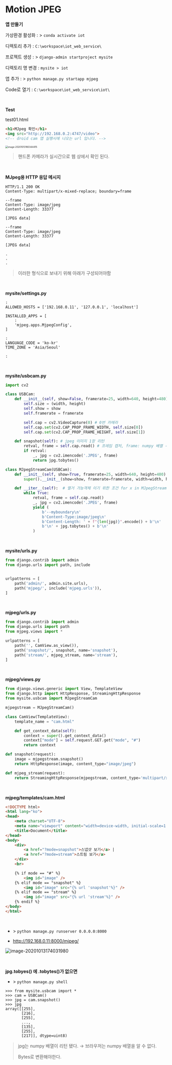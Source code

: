 # Motion JPEG

**앱 만들기**

가상환경 활성화 : \> `conda activate iot`

디렉토리 추가 : `C:\workspace\iot_web_service\` 

프로젝트 생성 : \> `django-admin startproject mysite`

디렉토리 명 변경 : `mysite > iot`

앱 추가 : \> `python manage.py startapp mjpeg`

Code로 열기 : `C:\workspace\iot_web_service\iot\`

<br>

**Test**

test01.html

```html
<h1>MJpeg 확인</h1>
<img src="http://192.168.0.2:4747/video">
<!-- droid cam 앱 실행시에 나오는 url 입니다. -->
```

<img src="01_MJpeg_stream(Django).assets/image-20201013160344415.png" alt="image-20201013160344415" style="zoom:50%;" />  

>   핸드폰 카메라가 실시간으로 웹 상에서 확인 된다.

<br>

**MJpeg용 HTTP 응답 메시지**

```
HTTP/1.1 200 OK
Content-Type: multipart/x-mixed-replace; boundary=frame

--frame
Content-Type: image/jpeg
Content-Length: 33377

[JPEG data]

--frame
Content-Type: image/jpeg
Content-Length: 33377

[JPEG data]

.
.
.
```

>   이러한 형식으로 보내기 위해 아래가 구성되어야함

<br>

**mysite/settings.py**

```pythoon
:
ALLOWED_HOSTS = ['192.168.0.11', '127.0.0.1', 'localhost']

INSTALLED_APPS = [
    :
    'mjpeg.apps.MjpegConfig',
]

:
LANGUAGE_CODE = 'ko-kr'
TIME_ZONE = 'Asia/Seoul'

:
```

<br>

**mysite/usbcam.py**

```python
import cv2

class USBCam:
    def __init__(self, show=False, framerate=25, width=640, height=480):
        self.size = (width, height)
        self.show = show
        self.framerate = framerate

        self.cap = cv2.VideoCapture(0) # 0번 카메라
        self.cap.set(cv2.CAP_PROP_FRAME_WIDTH, self.size[0])
        self.cap.set(cv2.CAP_PROP_FRAME_HEIGHT, self.size[1])

    def snapshot(self): # jpeg 이미지 1장 리턴
        retval, frame = self.cap.read() # 프레임 캡처, frame: numpy 배열 - BGR
        if retval:
            _, jpg = cv2.imencode('.JPEG', frame)
            return jpg.tobytes()

class MJpegStreamCam(USBCam):
    def __init__(self, show=True, framerate=25, width=640, height=480):
        super().__init__(show=show, framerate=framerate, width=width, height=height)

    def __iter__(self):  # 열거 가능객체 이기 위한 조건 for x in MJpegStreamCam()
        while True:
            retval, frame = self.cap.read()
            _, jpg = cv2.imencode('.JPEG', frame)
            yield (
                b'--myboundary\n'
                b'Content-Type:image/jpeg\n'
                b'Content-Length: ' + f"{len(jpg)}".encode() + b'\n'
                b'\n' + jpg.tobytes() + b'\n'
            )
```

<br>

**mysite/urls.py**

```python
from django.contrib import admin
from django.urls import path, include


urlpatterns = [
    path('admin/', admin.site.urls),
    path('mjpeg/', include('mjpeg.urls')),
]
```

<br>

**mjpeg/urls.py**

```python
from django.contrib import admin
from django.urls import path
from mjpeg.views import *

urlpatterns = [
    path('', CamView.as_view()),
    path('snapshot/', snapshot, name='snapshot'),
    path('stream/', mjpeg_stream, name='stream'),
]
```

<br>

**mjpeg/views.py**

```python
from django.views.generic import View, TemplateView
from django.http import HttpResponse, StreamingHttpResponse
from mysite.usbcam import MJpegStreamCam

mjpegstream = MJpegStreamCam()

class CamView(TemplateView):
    template_name = "cam.html"

    def get_context_data(self):
        context = super().get_context_data()
        context["mode"] = self.request.GET.get("mode", "#")
        return context

def snapshot(request):
    image = mjpegstream.snapshot()
    return HttpResponse(image, content_type="image/jpeg")

def mjpeg_stream(request):
    return StreamingHttpResponse(mjpegstream, content_type='multipart/x-mixed-replace;boundary=myboundary')
```

<br>

**mjpeg/templates/cam.html**

```html
<!DOCTYPE html>
<html lang="ko">
<head>
    <meta charset="UTF-8">
    <meta name="viewport" content="width=device-width, initial-scale=1.0">
    <title>Document</title>
</head>
<body>
    <div>
        <a href="?mode=snapshot">스냅샷 보기</a> |
        <a href="?mode=stream">스트림 보기</a>
    </div>
    <br>

    {% if mode == "#" %}
        <img id="image" />
    {% elif mode == "snapshot" %}
        <img id="image" src="{% url 'snapshot'%}" />
    {% elif mode == "stream" %}
        <img id="image" src="{% url 'stream'%}" />
    {% endif %}
</body>
</html>
```

<br>

-   \> `python manage.py runserver 0.0.0.0:8000`

-   http://192.168.0.11:8000/mjpeg/

![image-20201013174031980](01_MJpeg_stream(Django).assets/image-20201013174031980.png)  

<br>

**jpg.tobyes() 에 .tobytes()가 없으면**

-   \> `python manage.py shell`

```shell
>>> from mysite.usbcam import *
>>> cam = USBCam()
>>> jpg = cam.snapshot()
>>> jpg
array([[255],
       [216],
       [255],
       ...,
       [135],
       [255],
       [217]], dtype=uint8)
```

>   jpg는 numpy 배열이 리턴 됐다. → 브라우저는 numpy 배열을 알 수 없다.
>
>   Bytes로 변환해야한다.

<br>